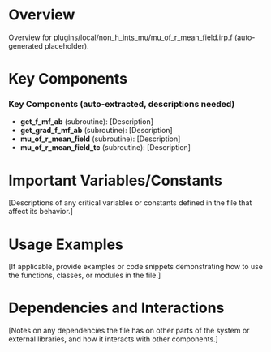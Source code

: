 # Overview

Overview for plugins/local/non_h_ints_mu/mu_of_r_mean_field.irp.f (auto-generated placeholder).

# Key Components

### Key Components (auto-extracted, descriptions needed)
- **get_f_mf_ab** (subroutine): [Description]
- **get_grad_f_mf_ab** (subroutine): [Description]
- **mu_of_r_mean_field** (subroutine): [Description]
- **mu_of_r_mean_field_tc** (subroutine): [Description]

# Important Variables/Constants

[Descriptions of any critical variables or constants defined in the file that affect its behavior.]

# Usage Examples

[If applicable, provide examples or code snippets demonstrating how to use the functions, classes, or modules in the file.]

# Dependencies and Interactions

[Notes on any dependencies the file has on other parts of the system or external libraries, and how it interacts with other components.]
